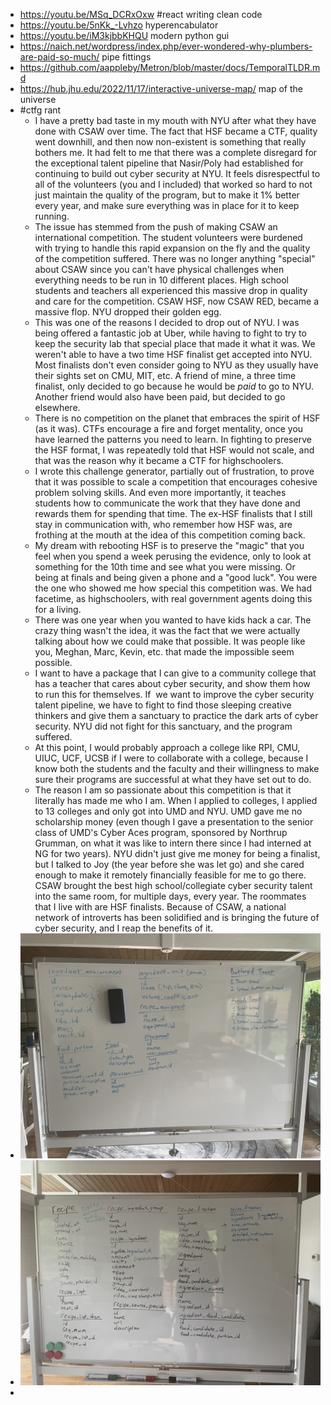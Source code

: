 - https://youtu.be/MSq_DCRxOxw #react writing clean code
- https://youtu.be/5nKk_-Lvhzo hyperencabulator
- https://youtu.be/iM3kjbbKHQU modern python gui
- https://naich.net/wordpress/index.php/ever-wondered-why-plumbers-are-paid-so-much/ pipe fittings
- https://github.com/aappleby/Metron/blob/master/docs/TemporalTLDR.md
- https://hub.jhu.edu/2022/11/17/interactive-universe-map/ map of the universe
- #ctfg rant
	- I have a pretty bad taste in my mouth with NYU after what they have done with CSAW over time. The fact that HSF became a CTF, quality went downhill, and then now non-existent is something that really bothers me. It had felt to me that there was a complete disregard for the exceptional talent pipeline that Nasir/Poly had established for continuing to build out cyber security at NYU. It feels disrespectful to all of the volunteers (you and I included) that worked so hard to not just maintain the quality of the program, but to make it 1% better every year, and make sure everything was in place for it to keep running.
	- The issue has stemmed from the push of making CSAW an international competition. The student volunteers were burdened with trying to handle this rapid expansion on the fly and the quality of the competition suffered. There was no longer anything "special" about CSAW since you can't have physical challenges when everything needs to be run in 10 different places. High school students and teachers all experienced this massive drop in quality and care for the competition. CSAW HSF, now CSAW RED, became a massive flop. NYU dropped their golden egg.
	- This was one of the reasons I decided to drop out of NYU. I was being offered a fantastic job at Uber, while having to fight to try to keep the security lab that special place that made it what it was. We weren't able to have a two time HSF finalist get accepted into NYU. Most finalists don't even consider going to NYU as they usually have their sights set on CMU, MIT, etc. A friend of mine, a three time finalist, only decided to go because he would be *paid* to go to NYU. Another friend would also have been paid, but decided to go elsewhere.
	- There is no competition on the planet that embraces the spirit of HSF (as it was). CTFs encourage a fire and forget mentality, once you have learned the patterns you need to learn. In fighting to preserve the HSF format, I was repeatedly told that HSF would not scale, and that was the reason why it became a CTF for highschoolers.
	- I wrote this challenge generator, partially out of frustration, to prove that it was possible to scale a competition that encourages cohesive problem solving skills. And even more importantly, it teaches students how to communicate the work that they have done and rewards them for spending that time. The ex-HSF finalists that I still stay in communication with, who remember how HSF was, are frothing at the mouth at the idea of this competition coming back.
	- My dream with rebooting HSF is to preserve the "magic" that you feel when you spend a week perusing the evidence, only to look at something for the 10th time and see what you were missing. Or being at finals and being given a phone and a "good luck". You were the one who showed me how special this competition was. We had facetime, as highschoolers, with real government agents doing this for a living.
	- There was one year when you wanted to have kids hack a car. The crazy thing wasn't the idea, it was the fact that we were actually talking about how we could make that possible. It was people like you, Meghan, Marc, Kevin, etc. that made the impossible seem possible.
	- I want to have a package that I can give to a community college that has a teacher that cares about cyber security, and show them how to run this for themselves. If  we want to improve the cyber security talent pipeline, we have to fight to find those sleeping creative thinkers and give them a sanctuary to practice the dark arts of cyber security. NYU did not fight for this sanctuary, and the program suffered.
	- At this point, I would probably approach a college like RPI, CMU, UIUC, UCF, UCSB if I were to collaborate with a college, because I know both the students and the faculty and their willingness to make sure their programs are successful at what they have set out to do.
	- The reason I am so passionate about this competition is that it literally has made me who I am. When I applied to colleges, I applied to 13 colleges and only got into UMD and NYU. UMD gave me no scholarship money (even though I gave a presentation to the senior class of UMD's Cyber Aces program, sponsored by Northrup Grumman, on what it was like to intern there since I had interned at NG for two years). NYU didn't just give me money for being a finalist, but I talked to Joy (the year before she was let go) and she cared enough to make it remotely financially feasible for me to go there. CSAW brought the best high school/collegiate cyber security talent into the same room, for multiple days, every year. The roommates that I live with are HSF finalists. Because of CSAW, a national network of introverts has been solidified and is bringing the future of cyber security, and I reap the benefits of it.
- ![2022-11-27-16-38-17.jpeg](../assets/2022-11-27-16-38-17.jpeg)
- ![2022-11-27-16-38-25.jpeg](../assets/2022-11-27-16-38-25.jpeg)
-